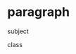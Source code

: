 <html>
  <head>
    <title>department</title>
    <h1>paragraph</h1>
    <p>subject</p>
    <p>class</p>
  </head>
</html>
